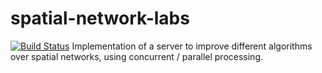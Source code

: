# spatial-network-labs
[![Build Status](https://travis-ci.org/angelcervera/spatial-network-labs.svg)](https://travis-ci.org/angelcervera/spatial-network-labs)
Implementation of a server to improve different algorithms over spatial networks, using concurrent / parallel processing.
